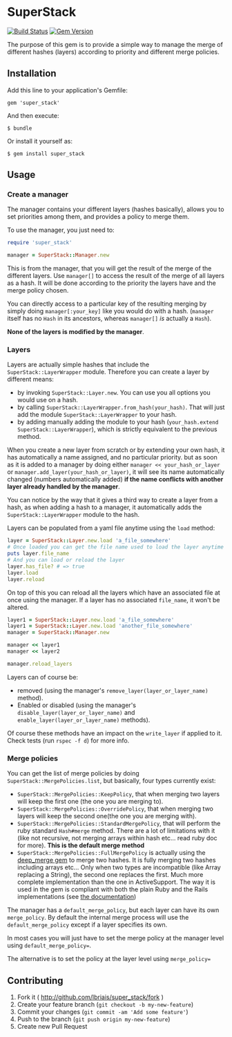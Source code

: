 # SuperStack
 [![Build Status](https://travis-ci.org/lbriais/super_stack.svg)](https://travis-ci.org/lbriais/super_stack)
 [![Gem Version](https://badge.fury.io/rb/super_stack.svg)](http://badge.fury.io/rb/super_stack)

The purpose of this gem is to provide a simple way to manage the merge of different
hashes (layers) according to priority and different merge policies.

## Installation

Add this line to your application's Gemfile:

    gem 'super_stack'

And then execute:

    $ bundle

Or install it yourself as:

    $ gem install super_stack

## Usage

### Create a manager

The manager contains your different layers (hashes basically), allows you to set priorities among them, and provides
a policy to merge them.

To use the manager, you just need to:

```ruby
require 'super_stack'

manager = SuperStack::Manager.new
```

This is from the manager, that you will get the result of the merge of the different layers. Use `manager[]` to access
the result of the merge of all layers as a hash. It will be done according to the priority the layers have and the merge
policy chosen.

You can directly access to a particular key of the resulting merging by simply doing `manager[:your_key]` like you would
do with a hash. (`manager` itself has no `Hash` in its ancestors, whereas `manager[]` *is* actually a `Hash`).

**None of the layers is modified by the manager**.


### Layers

Layers are actually simple hashes that include the `SuperStack::LayerWrapper` module. Therefore you can create a layer by
different means:

* by invoking `SuperStack::Layer.new`. You can use you all options you would use on a hash.
* by calling `SuperStack::LayerWrapper.from_hash(your_hash)`. That will just add the module `SuperStack::LayerWrapper`
  to your hash.
* by adding manually adding the module to your hash (`your_hash.extend SuperStack::LayerWrapper`), which is strictly
  equivalent to the previous method.

When you create a new layer from scratch or by extending your own hash, it has automatically a name assigned, and no
particular priority. but as soon as it is added to a manager by doing either `manager << your_hash_or_layer` or
`manager.add_layer(your_hash_or_layer)`, it will see its name automatically changed (numbers automatically added) **if
the name conflicts with another layer already handled by the manager**.

You can notice by the way that it gives a third way to create a layer from a hash, as when adding a hash to a manager,
it automatically adds the `SuperStack::LayerWrapper` module to the hash.

Layers can be populated from a yaml file anytime using the `load` method:

```ruby
layer = SuperStack::Layer.new.load 'a_file_somewhere'
# Once loaded you can get the file name used to load the layer anytime
puts layer.file_name
# And you can load or reload the layer
layer.has_file? # => true
layer.load
layer.reload
```

On top of this you can reload all the layers which have an associated file at once using the manager. If a layer has
no associated `file_name`, it won't be altered.

```ruby
layer1 = SuperStack::Layer.new.load 'a_file_somewhere'
layer1 = SuperStack::Layer.new.load 'another_file_somewhere'
manager = SuperStack::Manager.new

manager << layer1
manager << layer2

manager.reload_layers
```

Layers can of course be:
* removed (using the manager's `remove_layer(layer_or_layer_name)` method).
* Enabled or disabled (using the manager's `disable_layer(layer_or_layer_name)` and `enable_layer(layer_or_layer_name)`
  methods).

Of course these methods have an impact on the `write_layer` if applied to it. Check tests (run `rspec -f d`) for
more info.

### Merge policies

You can get the list of merge policies by doing `SuperStack::MergePolicies.list`, but basically, four types currently
exist:

* `SuperStack::MergePolicies::KeepPolicy`, that when merging two layers will keep the first one (the one you are merging
  to).
* `SuperStack::MergePolicies::OverridePolicy`, that when merging two layers will keep the second one(the one you are
  merging with).
* `SuperStack::MergePolicies::StandardMergePolicy`, that will perform the ruby standard `Hash#merge` method. There are
  a lot of limitations with it (like not recursive, not merging arrays within hash etc... read ruby doc for more).
  **This is the default merge method**
* `SuperStack::MergePolicies::FullMergePolicy` is actually using the [deep_merge gem][DMG] to merge two hashes. It is
  fully merging two hashes including arrays etc... Only when two types are incompatible (like Array replacing a String),
  the second one replaces the first. Much more complete implementation than the one in ActiveSupport. The way it is used
  in the gem is compliant with both the plain Ruby and the Rails implementations (see [the documentation][DMGithub])

The manager has a `default_merge_policy`, but each layer can have its own `merge_policy`. By default the internal merge
process will use the `default_merge_policy` except if a layer specifies its own.

In most cases you will just have to set the merge policy at the manager level using `default_merge_policy=`.

The alternative is to set the policy at the layer level using `merge_policy=`

## Contributing

1. Fork it ( http://github.com/lbriais/super_stack/fork )
2. Create your feature branch (`git checkout -b my-new-feature`)
3. Commit your changes (`git commit -am 'Add some feature'`)
4. Push to the branch (`git push origin my-new-feature`)
5. Create new Pull Request


[DMG]:      https://rubygems.org/gems/deep_merge        "Deep Merge gem"
[DMGithub]: https://github.com/danielsdeleo/deep_merge  "Deep Merge Github project"

